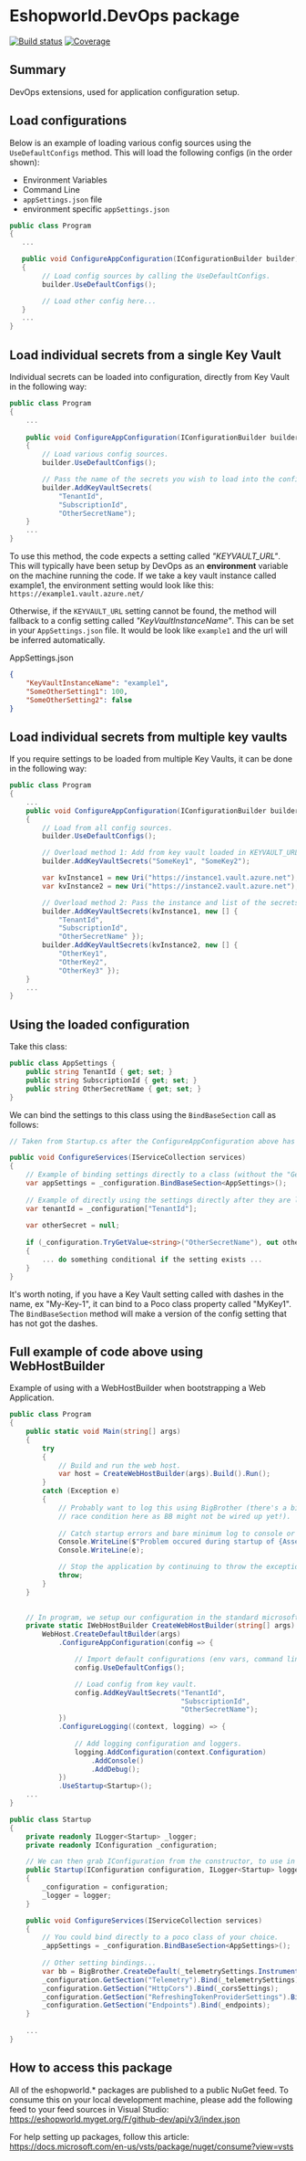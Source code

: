 # Eshopworld.DevOps package

[![Build status](https://dev.azure.com/eshopworld/Github%20build/_apis/build/status/devops)](https://dev.azure.com/eshopworld/Github%20build/_build/latest?definitionId=150)
[![Coverage](https://sonarcloud.io/api/project_badges/measure?project=esw.devops&metric=coverage)](https://sonarcloud.io/dashboard?id=esw.devops)

## Summary

DevOps extensions, used for application configuration setup.

## Load configurations
Below is an example of loading various config sources using the `UseDefaultConfigs` method.  This will load the following configs (in the order shown):
- Environment Variables
- Command Line
- `appSettings.json` file
- environment specific `appSettings.json`

```csharp
public class Program
{
   ...

   public void ConfigureAppConfiguration(IConfigurationBuilder builder)
   {
		// Load config sources by calling the UseDefaultConfigs.
        builder.UseDefaultConfigs();

		// Load other config here...
   }
   ...
}
```

## Load individual secrets from a single Key Vault
Individual secrets can be loaded into configuration, directly from Key Vault in the following way:

```csharp
public class Program
{
	...
   
	public void ConfigureAppConfiguration(IConfigurationBuilder builder)
	{
		// Load various config sources.
        builder.UseDefaultConfigs();

        // Pass the name of the secrets you wish to load into the configuration builder.
        builder.AddKeyVaultSecrets(  
			"TenantId", 
			"SubscriptionId", 
			"OtherSecretName");
	}
	...
}
```

To use this method, the code expects a setting called _"KEYVAULT_URL"_.  This will typically have been setup by DevOps as an **environment** variable on the machine running the code.  If we take a key vault instance called example1, the environment setting would look like this:
`https://example1.vault.azure.net/`

Otherwise, if the `KEYVAULT_URL` setting cannot be found, the method will fallback to a config setting called _"KeyVaultInstanceName"_. This can be set in your `AppSettings.json` file.  It would be look like `example1` and the url will be inferred automatically.

AppSettings.json
```json
{
	"KeyVaultInstanceName": "example1",
	"SomeOtherSetting1": 100,
	"SomeOtherSetting2": false
}
```


## Load individual secrets from multiple key vaults

If you require settings to be loaded from multiple Key Vaults, it can be done in the following way:

```csharp
public class Program
{
	...
    public void ConfigureAppConfiguration(IConfigurationBuilder builder)
    {
		// Load from all config sources.
        builder.UseDefaultConfigs();

        // Overload method 1: Add from key vault loaded in KEYVAULT_URL setting.
        builder.AddKeyVaultSecrets("SomeKey1", "SomeKey2");

		var kvInstance1 = new Uri("https://instance1.vault.azure.net");
		var kvInstance2 = new Uri("https://instance2.vault.azure.net");

        // Overload method 2: Pass the instance and list of the secrets you wish to load into configuration.
        builder.AddKeyVaultSecrets(kvInstance1, new [] {
			"TenantId", 
			"SubscriptionId", 
			"OtherSecretName" });
		builder.AddKeyVaultSecrets(kvInstance2, new [] {
			"OtherKey1", 
			"OtherKey2", 
			"OtherKey3" });
    }
    ...
}
```

## Using the loaded configuration

Take this class:

```csharp
public class AppSettings {
	public string TenantId { get; set; }
	public string SubscriptionId { get; set; }
	public string OtherSecretName { get; set; }
}
```

We can bind the settings to this class using the `BindBaseSection` call as follows:

```csharp
// Taken from Startup.cs after the ConfigureAppConfiguration above has been run.

public void ConfigureServices(IServiceCollection services)
{
	// Example of binding settings directly to a class (without the "GetSection" call).
	var appSettings = _configuration.BindBaseSection<AppSettings>();
	
	// Example of directly using the settings directly after they are loaded.
	var tenantId = _configuration["TenantId"];
	
	var otherSecret = null;
	
	if (_configuration.TryGetValue<string>("OtherSecretName"), out otherSecret) 
	{
		... do something conditional if the setting exists ...
	}
}
```

It's worth noting, if you have a Key Vault setting called with dashes in the name, ex "My-Key-1", it can bind to a Poco class property called "MyKey1".  The `BindBaseSection` method will make a version of the config setting that has not got the dashes.

## Full example of code above using WebHostBuilder

Example of using with a WebHostBuilder when bootstrapping a Web Application.

```csharp
public class Program
{
	public static void Main(string[] args)
    {
        try
        {
            // Build and run the web host.
            var host = CreateWebHostBuilder(args).Build().Run();
        }
        catch (Exception e)
		{
			// Probably want to log this using BigBrother (there's a bit of a 
			// race condition here as BB might not be wired up yet!).
            
			// Catch startup errors and bare minimum log to console or event log.
            Console.WriteLine($"Problem occured during startup of {Assembly.GetExecutingAssembly().GetName().Name}");
            Console.WriteLine(e);

			// Stop the application by continuing to throw the exception.
            throw;
        }
    }

	
	// In program, we setup our configuration in the standard microsoft way...
	private static IWebHostBuilder CreateWebHostBuilder(string[] args) =>
		WebHost.CreateDefaultBuilder(args)
			.ConfigureAppConfiguration(config => {

				// Import default configurations (env vars, command line args, appSettings.json etc).
				config.UseDefaultConfigs();

				// Load config from key vault.
				config.AddKeyVaultSecrets("TenantId",
										  "SubscriptionId",
									      "OtherSecretName");
			})
			.ConfigureLogging((context, logging) => {
				
				// Add logging configuration and loggers.
				logging.AddConfiguration(context.Configuration)
					.AddConsole()
					.AddDebug();
			})
			.UseStartup<Startup>();
	...
}
```

```csharp
public class Startup
{
	private readonly ILogger<Startup> _logger;
	private readonly IConfiguration _configuration;

	// We can then grab IConfiguration from the constructor, to use in our startup file as follows:
	public Startup(IConfiguration configuration, ILogger<Startup> logger)
	{
		_configuration = configuration;
		_logger = logger;
	}

	public void ConfigureServices(IServiceCollection services)
	{
		// You could bind directly to a poco class of your choice.
		_appSettings = _configuration.BindBaseSection<AppSettings>();
		
		// Other setting bindings...
		var bb = BigBrother.CreateDefault(_telemetrySettings.InstrumentationKey, _telemetrySettings.InternalKey);
		_configuration.GetSection("Telemetry").Bind(_telemetrySettings);
		_configuration.GetSection("HttpCors").Bind(_corsSettings);
		_configuration.GetSection("RefreshingTokenProviderSettings").Bind(_refreshingTokenProviderOptions);
		_configuration.GetSection("Endpoints").Bind(_endpoints);
	}
	
	...
}
```

## How to access this package
All of the eshopworld.* packages are published to a public NuGet feed.  To consume this on your local development machine, please add the following feed to your feed sources in Visual Studio:
https://eshopworld.myget.org/F/github-dev/api/v3/index.json
 
For help setting up packages, follow this article: https://docs.microsoft.com/en-us/vsts/package/nuget/consume?view=vsts
